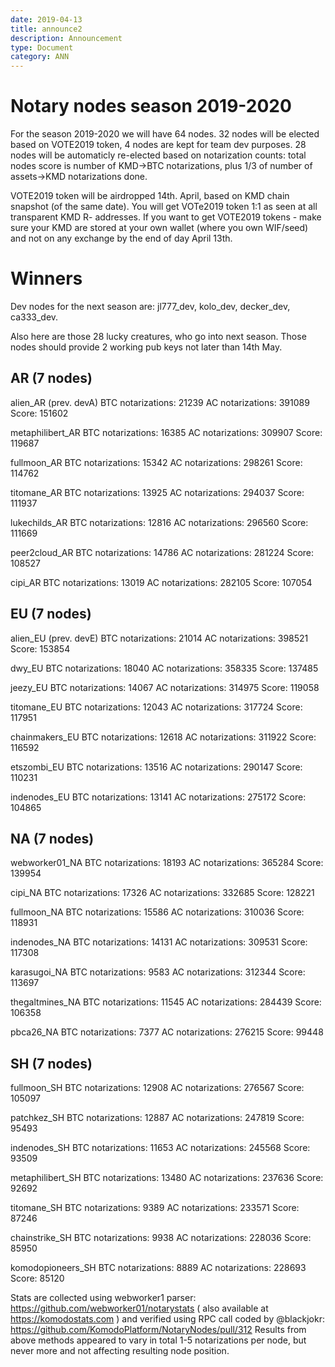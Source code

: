 ```yaml
---
date: 2019-04-13
title: announce2
description: Announcement
type: Document
category: ANN
---
```


# Notary nodes season 2019-2020

For the season 2019-2020 we will have 64 nodes. 32 nodes will be elected based on VOTE2019 token, 4 nodes are kept for team dev purposes. 28 nodes will be automaticly re-elected based on notarization counts: total nodes score is number of KMD->BTC notarizations, plus 1/3 of number of assets->KMD notarizations done.

VOTE2019 token will be airdropped 14th. April, based on KMD chain snapshot (of the same date). You will get VOTe2019 token 1:1 as seen at all transparent KMD R- addresses. If you want to get VOTE2019 tokens - make sure your KMD are stored at your own wallet (where you own WIF/seed) and not on any exchange by the end of day April 13th.

# Winners

Dev nodes for the next season are: jl777_dev, kolo_dev, decker_dev, ca333_dev.

Also here are those 28 lucky creatures, who go into next season. Those nodes should provide 2 working pub keys not later than 14th May.

## AR (7 nodes)

alien_AR (prev. devA)
BTC notarizations: 21239
AC notarizations: 391089
Score: 151602

metaphilibert_AR
BTC notarizations: 16385
AC notarizations: 309907
Score: 119687

fullmoon_AR
BTC notarizations: 15342
AC notarizations: 298261
Score: 114762

titomane_AR
BTC notarizations: 13925
AC notarizations: 294037
Score: 111937

lukechilds_AR
BTC notarizations: 12816
AC notarizations: 296560
Score: 111669

peer2cloud_AR
BTC notarizations: 14786
AC notarizations: 281224
Score: 108527

cipi_AR
BTC notarizations: 13019
AC notarizations: 282105
Score: 107054

## EU (7 nodes)

alien_EU (prev. devE)
BTC notarizations: 21014
AC notarizations: 398521
Score: 153854

dwy_EU
BTC notarizations: 18040
AC notarizations: 358335
Score: 137485

jeezy_EU
BTC notarizations: 14067
AC notarizations: 314975
Score: 119058

titomane_EU
BTC notarizations: 12043
AC notarizations: 317724
Score: 117951

chainmakers_EU
BTC notarizations: 12618
AC notarizations: 311922
Score: 116592

etszombi_EU
BTC notarizations: 13516
AC notarizations: 290147
Score: 110231

indenodes_EU
BTC notarizations: 13141
AC notarizations: 275172
Score: 104865

## NA (7 nodes)

webworker01_NA
BTC notarizations: 18193
AC notarizations: 365284
Score: 139954

cipi_NA
BTC notarizations: 17326
AC notarizations: 332685
Score: 128221

fullmoon_NA
BTC notarizations: 15586
AC notarizations: 310036
Score: 118931

indenodes_NA
BTC notarizations: 14131
AC notarizations: 309531
Score: 117308

karasugoi_NA
BTC notarizations: 9583
AC notarizations: 312344
Score: 113697

thegaltmines_NA
BTC notarizations: 11545
AC notarizations: 284439
Score: 106358

pbca26_NA
BTC notarizations: 7377
AC notarizations: 276215
Score: 99448

## SH (7 nodes)

fullmoon_SH
BTC notarizations: 12908
AC notarizations: 276567
Score: 105097

patchkez_SH
BTC notarizations: 12887
AC notarizations: 247819
Score: 95493

indenodes_SH
BTC notarizations: 11653
AC notarizations: 245568
Score: 93509

metaphilibert_SH
BTC notarizations: 13480
AC notarizations: 237636
Score: 92692

titomane_SH
BTC notarizations: 9389
AC notarizations: 233571
Score: 87246

chainstrike_SH
BTC notarizations: 9938
AC notarizations: 228036
Score: 85950

komodopioneers_SH
BTC notarizations: 8889
AC notarizations: 228693
Score: 85120

Stats are collected using webworker1 parser: https://github.com/webworker01/notarystats ( also available at https://komodostats.com ) and verified using RPC call coded by @blackjokr: https://github.com/KomodoPlatform/NotaryNodes/pull/312
Results from above methods appeared to vary in total 1-5 notarizations per node, but never more and not affecting resulting node position.
